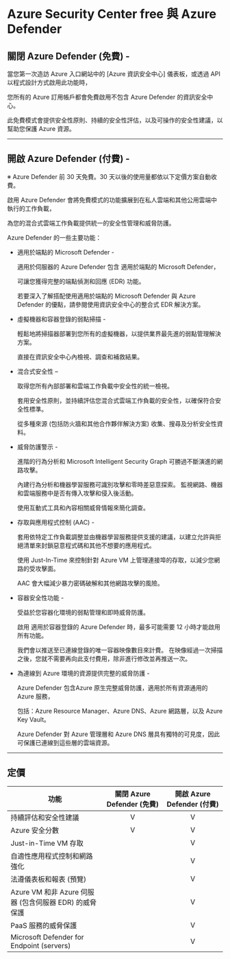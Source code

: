 # Azure Security Center free 與 Azure Defender

## 關閉 Azure Defender (免費) - 

當您第一次造訪 Azure 入口網站中的 [Azure 資訊安全中心] 儀表板，或透過 API 以程式設計方式啟用此功能時，

您所有的 Azure 訂用帳戶都會免費啟用不包含 Azure Defender 的資訊安全中心。

此免費模式會提供安全性原則、持續的安全性評估，以及可操作的安全性建議，以幫助您保護 Azure 資源。

---

## 開啟 Azure Defender (付費) - 

※ Azure Defender 前 30 天免費。30 天以後的使用量都依以下定價方案自動收費。

啟用 Azure Defender 會將免費模式的功能擴展到在私人雲端和其他公用雲端中執行的工作負載，

為您的混合式雲端工作負載提供統一的安全性管理和威脅防護。 

Azure Defender 的一些主要功能：

- 適用於端點的 Microsoft Defender - 
  
  適用於伺服器的 Azure Defender 包含 適用於端點的 Microsoft Defender，

  可讓您獲得完整的端點偵測和回應 (EDR) 功能。 

  若要深入了解搭配使用適用於端點的 Microsoft Defender 與 Azure Defender 的優點，請參閱使用資訊安全中心的整合式 EDR 解決方案。

- 虛擬機器和容器登錄的弱點掃描 - 
  
  輕鬆地將掃描器部署到您所有的虛擬機器，以提供業界最先進的弱點管理解決方案。 

  直接在資訊安全中心內檢視、調查和補救結果。

- 混合式安全性 – 

  取得您所有內部部署和雲端工作負載中安全性的統一檢視。 

  套用安全性原則，並持續評估您混合式雲端工作負載的安全性，以確保符合安全性標準。 

  從多種來源 (包括防火牆和其他合作夥伴解決方案) 收集、搜尋及分析安全性資料。

- 威脅防護警示 - 

  進階的行為分析和 Microsoft Intelligent Security Graph 可勝過不斷演進的網路攻擊。 

  內建行為分析和機器學習服務可識別攻擊和零時差惡意探索。 監視網路、機器和雲端服務中是否有傳入攻擊和侵入後活動。 

  使用互動式工具和內容相關威脅情報來簡化調查。

- 存取與應用程式控制 (AAC) - 

  套用依特定工作負載調整並由機器學習服務提供支援的建議，以建立允許與拒絕清單來封鎖惡意程式碼和其他不想要的應用程式。 

  使用 Just-In-Time 來控制針對 Azure VM 上管理連接埠的存取，以減少您網路的受攻擊面。 

  AAC 會大幅減少暴力密碼破解和其他網路攻擊的風險。

- 容器安全性功能 - 

  受益於您容器化環境的弱點管理和即時威脅防護。 

  啟用 適用於容器登錄的 Azure Defender 時，最多可能需要 12 小時才能啟用所有功能。 

  我們會以推送至已連線登錄的唯一容器映像數目來計費。 在映像經過一次掃描之後，您就不需要再向此支付費用，除非進行修改並再推送一次。

- 為連線到 Azure 環境的資源提供完整的威脅防護 - 

  Azure Defender 包含Azure 原生完整威脅防護，適用於所有資源通用的 Azure 服務，

  包括：Azure Resource Manager、Azure DNS、Azure 網路層，以及 Azure Key Vault。 

  Azure Defender 對 Azure 管理層和 Azure DNS 層具有獨特的可見度，因此可保護已連線到這些層的雲端資源。
  
----

## 定價

|    **功能**   | **關閉 Azure Defender (免費)** | **開啟 Azure Defender (付費)** |
| ----------------- | :----: | :----: |
| 持續評估和安全性建議 | V | V |
| Azure 安全分數 | V | V |
| Just-in-Time VM 存取 |  | V |
| 自適性應用程式控制和網路強化 |  | V |
| 法遵儀表板和報表 (預覽) |  | V |
| Azure VM 和非 Azure 伺服器 (包含伺服器 EDR) 的威脅保護 |  | V |
| PaaS 服務的威脅保護 |  | V |
| Microsoft Defender for Endpoint (servers) |  | V |
